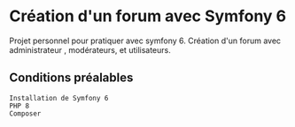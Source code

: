# Création d'un forum avec Symfony 6

Projet personnel pour pratiquer avec symfony 6.
Création d'un forum avec administrateur , modérateurs, et utilisateurs.

## Conditions préalables

```
Installation de Symfony 6
PHP 8
Composer
```
